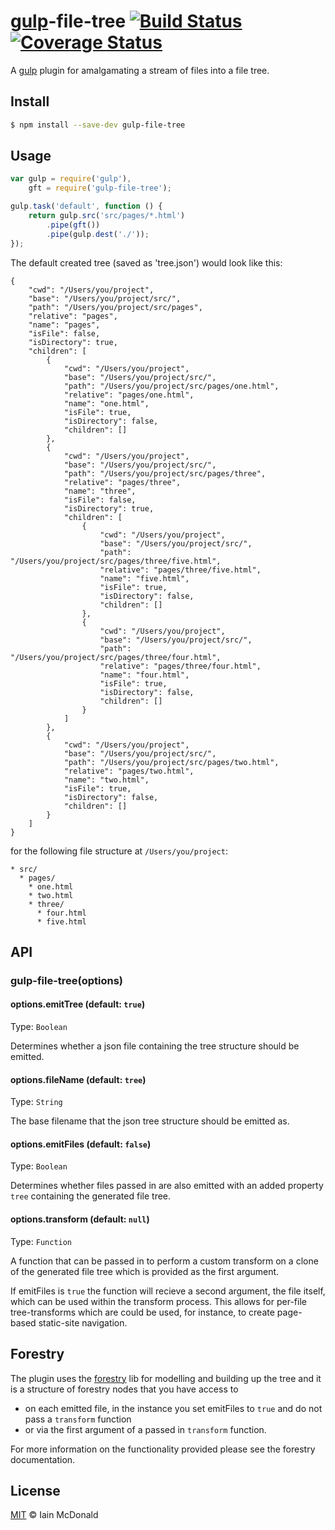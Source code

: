 [gulp](https://github.com/wearefractal/gulp)-file-tree [![Build Status](https://travis-ci.org/iamcdonald/gulp-file-tree.svg?branch=master)](https://travis-ci.org/iamcdonald/gulp-file-tree) [![Coverage Status](https://coveralls.io/repos/iamcdonald/gulp-file-tree/badge.svg?branch=master&service=github)](https://coveralls.io/github/iamcdonald/gulp-file-tree?branch=master)
==============

A [gulp](https://github.com/wearefractal/gulp) plugin for amalgamating a stream of files into a file tree.

## Install

```sh
$ npm install --save-dev gulp-file-tree
```

## Usage

```js
var gulp = require('gulp'),
    gft = require('gulp-file-tree');

gulp.task('default', function () {
	return gulp.src('src/pages/*.html')
		.pipe(gft())
		.pipe(gulp.dest('./'));
});
```
The default created tree (saved as 'tree.json') would look like this:
```
{
	"cwd": "/Users/you/project",
	"base": "/Users/you/project/src/",
	"path": "/Users/you/project/src/pages",
	"relative": "pages",
	"name": "pages",
	"isFile": false,
	"isDirectory": true,
	"children": [
		{
			"cwd": "/Users/you/project",
			"base": "/Users/you/project/src/",
			"path": "/Users/you/project/src/pages/one.html",
			"relative": "pages/one.html",
			"name": "one.html",
			"isFile": true,
			"isDirectory": false,
			"children": []
		},
		{
			"cwd": "/Users/you/project",
			"base": "/Users/you/project/src/",
			"path": "/Users/you/project/src/pages/three",
			"relative": "pages/three",
			"name": "three",
			"isFile": false,
			"isDirectory": true,
			"children": [
				{
					"cwd": "/Users/you/project",
					"base": "/Users/you/project/src/",
					"path": "/Users/you/project/src/pages/three/five.html",
					"relative": "pages/three/five.html",
					"name": "five.html",
					"isFile": true,
					"isDirectory": false,
					"children": []
				},
				{
					"cwd": "/Users/you/project",
					"base": "/Users/you/project/src/",
					"path": "/Users/you/project/src/pages/three/four.html",
					"relative": "pages/three/four.html",
					"name": "four.html",
					"isFile": true,
					"isDirectory": false,
					"children": []
				}
			]
		},
		{
			"cwd": "/Users/you/project",
			"base": "/Users/you/project/src/",
			"path": "/Users/you/project/src/pages/two.html",
			"relative": "pages/two.html",
			"name": "two.html",
			"isFile": true,
			"isDirectory": false,
			"children": []
		}
	]
}
```

for the following file structure at `/Users/you/project`:
```
* src/
  * pages/
    * one.html
    * two.html
    * three/
      * four.html
      * five.html
```

## API

### gulp-file-tree(options)

#### options.emitTree (default: `true`)
Type: `Boolean`

Determines whether a json file containing the tree structure should be emitted.

#### options.fileName (default: `tree`)
Type: `String`

The base filename that the json tree structure should be emitted as.

#### options.emitFiles (default: `false`)
Type: `Boolean`

Determines whether files passed in are also emitted with an added property `tree` containing the generated file tree.

#### options.transform (default: `null`)
Type: `Function`

A function that can be passed in to perform a custom transform on a clone of the generated file tree which is provided as the first argument.  

If emitFiles is `true` the function will recieve a second argument, the file itself, which can be used within the transform process. This allows for per-file tree-transforms which are could be used, for instance, to create page-based static-site navigation.

## Forestry

The plugin uses the [forestry](https://github.com/iamcdonald/forestry) lib for modelling and building up the tree and it is a structure of forestry nodes that you have access to
- on each emitted file, in the instance you set emitFiles to `true` and do not pass a `transform` function
- or via the first argument of a passed in `transform` function.  

For more information on the functionality provided please see the forestry documentation.

## License

[MIT](http://opensource.org/licenses/MIT) © Iain McDonald
